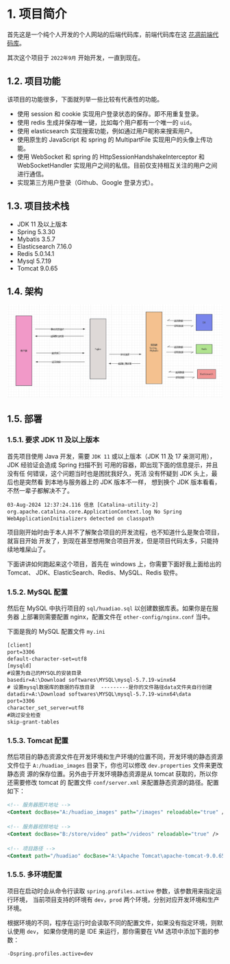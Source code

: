 # 1. 项目简介
首先这是一个纯个人开发的个人网站的后端代码库，前端代码库在这
[花凋前端代码库](https://github.com/flower0wine/huadiao-user)。

其次这个项目于 `2022年9月` 开始开发，一直到现在。

## 1.2. 项目功能

该项目的功能很多，下面就列举一些比较有代表性的功能。

- 使用 session 和 cookie 实现用户登录状态的保存。即不用重复登录。
- 使用 redis 生成并保存唯一键，比如每个用户都有一个唯一的 `uid`。
- 使用 elasticsearch 实现搜索功能，例如通过用户昵称来搜索用户。
- 使用原生的 JavaScript 和 spring 的 MultipartFile 实现用户的头像上传功能。
- 使用 WebSocket 和 spring 的 HttpSessionHandshakeInterceptor 和 WebSocketHandler
实现用户之间的私信。目前仅支持相互关注的用户之间进行通信。
- 实现第三方用户登录（Github、Google 登录方式）。

## 1.3. 项目技术栈

- JDK 11 及以上版本
- Spring 5.3.30
- Mybatis 3.5.7
- Elasticsearch 7.16.0
- Redis 5.0.14.1
- Mysql 5.7.19
- Tomcat 9.0.65

## 1.4. 架构

![架构图](images/architecture.png)

## 1.5. 部署

### 1.5.1. 要求 JDK 11 及以上版本

首先项目使用 Java 开发，需要 `JDK 11` 或以上版本（JDK 11 及 17 亲测可用），
JDK 经验证会造成 Spring 扫描不到 可用的容器，即出现下面的信息提示，并且没有任
何错误，这个问题当时也是困扰我好久，死活 没有怀疑到 JDK 头上，最后也是突然看
到本地与服务器上的 JDK 版本不一样， 想到换个 JDK 版本看看，不然一辈子都解决不了。

```
03-Aug-2024 12:37:24.116 信息 [Catalina-utility-2] org.apache.catalina.core.ApplicationContext.log No Spring WebApplicationInitializers detected on classpath
```

项目刚开始时由于本人并不了解聚合项目的开发流程，也不知道什么是聚合项目，就盲目开始
开发了，到现在甚至想用聚合项目开发，但是项目代码太多，只能持续地堆屎山了。

下面讲讲如何跑起来这个项目，首先在 windows 上，你需要下面好我上面给出的 Tomcat、
JDK、ElasticSearch、Redis、MySQL、Redis 软件。

### 1.5.2. MySQL 配置

然后在 MySQL 中执行项目的 `sql/huadiao.sql` 以创建数据库表。如果你是在服务器
上部署则需要配置 nginx，配置文件在 `other-config/nginx.conf` 当中。

下面是我的 MySQL 配置文件 `my.ini`

```
[client]
port=3306
default-character-set=utf8
[mysqld]
#设置为自己的MYSQL的安装目录
basedir=A:\Download softwares\MYSQL\mysql-5.7.19-winx64
# 设置mysql数据库的数据的存放目录  ---------是你的文件路径data文件夹自行创建
datadir=A:\Download softwares\MYSQL\mysql-5.7.19-winx64\data
port=3306
character_set_server=utf8
#跳过安全检查
skip-grant-tables
```

### 1.5.3. Tomcat 配置

然后项目的静态资源文件在开发环境和生产环境的位置不同，开发环境的静态资源文件位于
`A:/huadiao_images` 目录下，你也可以修改 `dev.properties` 文件来更改静态资
源的保存位置。另外由于开发环境静态资源是从 tomcat 获取的，所以你还需要修改 tomcat 的
配置文件 `conf/server.xml` 来配置静态资源的路径。配置如下：

```xml
<!-- 服务器图片地址 -->
<Context docBase="A:/huadiao_images" path="/images" reloadable="true" />

<!-- 服务器视频地址 -->
<Context docBase="B:/store/video" path="/videos" reloadable="true" />

<!-- 项目路径 -->
<Context path="/huadiao" docBase="A:\Apache Tomcat\apache-tomcat-9.0.65\webapps\huadiao-backend-1.0.0\" reloadable="true" crossContext="true" />
```

### 1.5.5. 多环境配置

项目在启动时会从命令行读取 `spring.profiles.active` 参数，该参数用来指定运行环境，
当前项目支持的环境有 `dev`，`prod` 两个环境，分别对应开发环境和生产环境。

根据环境的不同，程序在运行时会读取不同的配置文件，如果没有指定环境，则默认使用 `dev`，
如果你使用的是 IDE 来运行，那你需要在 VM 选项中添加下面的参数：

```
-Dspring.profiles.active=dev
```